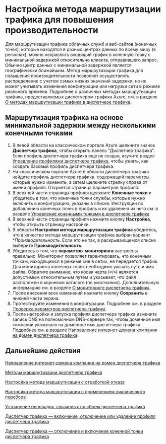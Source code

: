 <properties 
   pageTitle="Настройка метода маршрутизации трафика для повышения производительности | Microsoft Azure"
   description="Эта статья поможет вам настроить маршрутизацию трафика по производительности в диспетчере трафика."
   services="traffic-manager"
   documentationCenter=""
   authors="sdwheeler"
   manager="carmonm"
   editor="tysonn" />
<tags 
   ms.service="traffic-manager"
   ms.devlang="na"
   ms.topic="article"
   ms.tgt_pltfrm="na"
   ms.workload="infrastructure-services"
   ms.date="03/17/2016"
   ms.author="sewhee" />

# Настройка метода маршрутизации трафика для повышения производительности

Для маршрутизации трафика облачных служб и веб-сайтов (конечных точек), которые находятся в разных центрах данных по всему миру (в регионах), можно направлять входящий трафик в конечную точку с минимальной задержкой относительно клиента, отправившего запрос. Обычно центр данных с минимальной задержкой является географически ближайшим. Метод маршрутизации трафика для повышения производительности позволяет осуществлять распределение с учетом самых низких значений задержки, но не может учитывать изменения конфигурации или нагрузки сети в режиме реального времени. Подробнее о различных методах маршрутизации трафика, предоставляемых диспетчером трафика Azure, см. в разделе [О методах маршрутизации трафика в диспетчере трафика](traffic-manager-routing-methods.md).

## Маршрутизация трафика на основе минимальной задержки между несколькими конечными точками

1. В левой области на классическом портале Azure щелкните значок **Диспетчер трафика**, чтобы открыть панель "Диспетчер трафика". Если профиль диспетчера трафика еще не создан, изучите раздел [Управление профилями диспетчера трафика](traffic-manager-manage-profiles.md), чтобы узнать, как создать базовый профиль диспетчера трафика.
2. На классическом портале Azure в области диспетчера трафика найдите профиль диспетчера трафика, содержащий параметры, которые нужно изменить, а затем щелкните стрелку справа от имени профиля. Откроется страница параметров профиля.
3. В верхней части страницы профиля щелкните **Конечные точки** и убедитесь в том, что конечные точки службы, которые нужно включить в конфигурацию, указаны в списке. Инструкции по добавлению конечных точек в профиль и их удалению из него см. в разделе [Управление конечными точками в диспетчере трафика](traffic-manager-endpoints.md)
4. В верхней части страницы профиля нажмите кнопку **Настройка**, чтобы открыть страницу настройки.
5. В области **Настройки метода маршрутизации трафика** убедитесь, что в качестве метода маршрутизации трафика выбран вариант **Производительность*. Если это не так, в раскрывающемся списке выберите **Производительность**.
6. Убедитесь в том, что **параметры мониторинга** настроены правильно. Мониторинг позволяет гарантировать, что конечным точкам, находящимся в режиме «не в сети», не передается трафик. Для мониторинга конечных точек необходимо указать путь и имя файла. Обратите внимание, что косая черта («/») является допустимым относительным путем и указывает, что файл расположен в корневом каталоге (по умолчанию). Дополнительную информацию см. в разделе [О мониторинге диспетчера трафика](traffic-manager-monitoring.md).
7. После внесения всех изменений нажмите кнопку **Сохранить** в нижней части экрана.
8. Протестируйте изменения в конфигурации. Подробнее см. в разделе [Проверка параметров диспетчера трафика](traffic-manager-testing-settings.md).
9. После настройки и запуска профиля диспетчера трафика измените запись DNS на полномочном DNS-сервере так, чтобы доменное имя компании указывало на доменное имя диспетчера трафика. Подробнее см. в разделе [Направление интернет-домена компании на домен диспетчера трафика](traffic-manager-point-internet-domain.md).

## Дальнейшие действия


[Направление интернет-домена компании на домен диспетчера трафика](traffic-manager-point-internet-domain.md)

[Методы маршрутизации диспетчера трафика](traffic-manager-routing-methods.md)

[Настройка метода маршрутизации с отработкой отказа](traffic-manager-configure-failover-routing-method.md)

[Настройка метода маршрутизации с применением циклического перебора](traffic-manager-configure-round-robin-routing-method.md)

[Устранение неполадок, связанных со сбоем диспетчера трафика](traffic-manager-troubleshooting-degraded.md)

[Диспетчер трафика — включение, отключение или удаление профиля диспетчера трафика](disable-enable-or-delete-a-profile.md)

[Диспетчер трафика — отключение и включение конечной точки диспетчера трафика](disable-or-enable-an-endpoint.md)
 

<!---HONumber=AcomDC_0824_2016-->